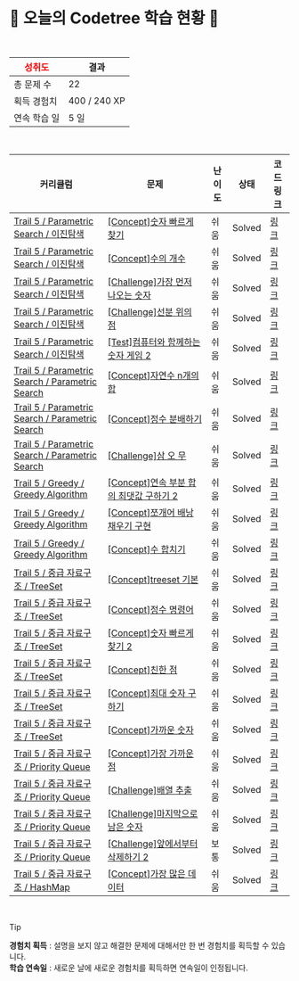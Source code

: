 # 🌲 오늘의 Codetree 학습 현황 🌲

<br />

| <span style="color:red;display:block;text-align:center;"> **성취도**</span> | 결과 |
|---|---|
| 총 문제 수 | 22 |
| 획득 경험치 | 400 / 240 XP |
| 연속 학습 일 | 5 일 |

<br />

|커리큘럼|문제|난이도|상태|코드 링크|
|---|---|---|---|---|
|[Trail 5 / Parametric Search / 이진탐색](https://www.codetree.ai/trail-info/intermediate-mid/)|[[Concept]숫자 빠르게 찾기](https://www.codetree.ai/trails/complete/curated-cards/intro-find-number-fast/)|쉬움|Solved|[링크](https://github.com/sara5885/CodingTest/blob/main/251029/%EC%88%AB%EC%9E%90%20%EB%B9%A0%EB%A5%B4%EA%B2%8C%20%EC%B0%BE%EA%B8%B0/find-number-fast.py)|
|[Trail 5 / Parametric Search / 이진탐색](https://www.codetree.ai/trail-info/intermediate-mid/)|[[Concept]수의 개수](https://www.codetree.ai/trails/complete/curated-cards/intro-number-of-integers/)|쉬움|Solved|[링크](https://github.com/sara5885/CodingTest/blob/main/251029/%EC%88%98%EC%9D%98%20%EA%B0%9C%EC%88%98/number-of-integers.py)|
|[Trail 5 / Parametric Search / 이진탐색](https://www.codetree.ai/trail-info/intermediate-mid/)|[[Challenge]가장 먼저 나오는 숫자](https://www.codetree.ai/trails/complete/curated-cards/challenge-first-appear-number/)|쉬움|Solved|[링크](https://github.com/sara5885/CodingTest/blob/main/251029/%EA%B0%80%EC%9E%A5%20%EB%A8%BC%EC%A0%80%20%EB%82%98%EC%98%A4%EB%8A%94%20%EC%88%AB%EC%9E%90/first-appear-number.py)|
|[Trail 5 / Parametric Search / 이진탐색](https://www.codetree.ai/trail-info/intermediate-mid/)|[[Challenge]선분 위의 점](https://www.codetree.ai/trails/complete/curated-cards/challenge-point-on-the-line-segment/)|쉬움|Solved|[링크](https://github.com/sara5885/CodingTest/blob/main/251029/%EC%84%A0%EB%B6%84%20%EC%9C%84%EC%9D%98%20%EC%A0%90/point-on-the-line-segment.py)|
|[Trail 5 / Parametric Search / 이진탐색](https://www.codetree.ai/trail-info/intermediate-mid/)|[[Test]컴퓨터와 함께하는 숫자 게임 2](https://www.codetree.ai/trails/complete/curated-cards/test-play-number-game-with-computer-2/)|쉬움|Solved|[링크](https://github.com/sara5885/CodingTest/blob/main/251029/%EC%BB%B4%ED%93%A8%ED%84%B0%EC%99%80%20%ED%95%A8%EA%BB%98%ED%95%98%EB%8A%94%20%EC%88%AB%EC%9E%90%20%EA%B2%8C%EC%9E%84%202/play-number-game-with-computer-2.py)|
|[Trail 5 / Parametric Search / Parametric Search](https://www.codetree.ai/trail-info/intermediate-mid/)|[[Concept]자연수 n개의 합](https://www.codetree.ai/trails/complete/curated-cards/intro-sum-of-n-natural-numbers/)|쉬움|Solved|[링크](https://github.com/sara5885/CodingTest/blob/main/251029/%EC%9E%90%EC%97%B0%EC%88%98%20n%EA%B0%9C%EC%9D%98%20%ED%95%A9/sum-of-n-natural-numbers.py)|
|[Trail 5 / Parametric Search / Parametric Search](https://www.codetree.ai/trail-info/intermediate-mid/)|[[Concept]정수 분배하기](https://www.codetree.ai/trails/complete/curated-cards/intro-distributing-integers/)|쉬움|Solved|[링크](https://github.com/sara5885/CodingTest/blob/main/251029/%EC%A0%95%EC%88%98%20%EB%B6%84%EB%B0%B0%ED%95%98%EA%B8%B0/distributing-integers.py)|
|[Trail 5 / Parametric Search / Parametric Search](https://www.codetree.ai/trail-info/intermediate-mid/)|[[Challenge]삼 오 무](https://www.codetree.ai/trails/complete/curated-cards/challenge-three-five-moo/)|쉬움|Solved|[링크](https://github.com/sara5885/CodingTest/blob/main/251029/%EC%82%BC%20%EC%98%A4%20%EB%AC%B4/three-five-moo.py)|
|[Trail 5 / Greedy / Greedy Algorithm](https://www.codetree.ai/trail-info/intermediate-mid/)|[[Concept]연속 부분 합의 최댓값 구하기 2](https://www.codetree.ai/trails/complete/curated-cards/intro-max-of-partial-sum-2/)|쉬움|Solved|[링크](https://github.com/sara5885/CodingTest/blob/main/251029/%EC%97%B0%EC%86%8D%20%EB%B6%80%EB%B6%84%20%ED%95%A9%EC%9D%98%20%EC%B5%9C%EB%8C%93%EA%B0%92%20%EA%B5%AC%ED%95%98%EA%B8%B0%202/max-of-partial-sum-2.py)|
|[Trail 5 / Greedy / Greedy Algorithm](https://www.codetree.ai/trail-info/intermediate-mid/)|[[Concept]쪼개어 배낭 채우기 구현](https://www.codetree.ai/trails/complete/curated-cards/intro-implement-fractional-knapsack/)|쉬움|Solved|[링크](https://github.com/sara5885/CodingTest/blob/main/251029/%EC%AA%BC%EA%B0%9C%EC%96%B4%20%EB%B0%B0%EB%82%AD%20%EC%B1%84%EC%9A%B0%EA%B8%B0%20%EA%B5%AC%ED%98%84/implement-fractional-knapsack.py)|
|[Trail 5 / Greedy / Greedy Algorithm](https://www.codetree.ai/trail-info/intermediate-mid/)|[[Concept]수 합치기](https://www.codetree.ai/trails/complete/curated-cards/intro-merge-numbers/)|쉬움|Solved|[링크](https://github.com/sara5885/CodingTest/blob/main/251029/%EC%88%98%20%ED%95%A9%EC%B9%98%EA%B8%B0/merge-numbers.py)|
|[Trail 5 / 중급 자료구조 / TreeSet](https://www.codetree.ai/trail-info/intermediate-mid/)|[[Concept]treeset 기본](https://www.codetree.ai/trails/complete/curated-cards/intro-treeset-basic/)|쉬움|Solved|[링크](https://github.com/sara5885/CodingTest/blob/main/251029/treeset%20%EA%B8%B0%EB%B3%B8/treeset-basic.py)|
|[Trail 5 / 중급 자료구조 / TreeSet](https://www.codetree.ai/trail-info/intermediate-mid/)|[[Concept]정수 명령어](https://www.codetree.ai/trails/complete/curated-cards/intro-Integer-command/)|쉬움|Solved|[링크](https://github.com/sara5885/CodingTest/blob/main/251029/%EC%A0%95%EC%88%98%20%EB%AA%85%EB%A0%B9%EC%96%B4/Integer-command.py)|
|[Trail 5 / 중급 자료구조 / TreeSet](https://www.codetree.ai/trail-info/intermediate-mid/)|[[Concept]숫자 빠르게 찾기 2](https://www.codetree.ai/trails/complete/curated-cards/intro-find-number-fast-2/)|쉬움|Solved|[링크](https://github.com/sara5885/CodingTest/blob/main/251029/%EC%88%AB%EC%9E%90%20%EB%B9%A0%EB%A5%B4%EA%B2%8C%20%EC%B0%BE%EA%B8%B0%202/find-number-fast-2.py)|
|[Trail 5 / 중급 자료구조 / TreeSet](https://www.codetree.ai/trail-info/intermediate-mid/)|[[Concept]친한 점](https://www.codetree.ai/trails/complete/curated-cards/intro-frendly-point/)|쉬움|Solved|[링크](https://github.com/sara5885/CodingTest/blob/main/251029/%EC%B9%9C%ED%95%9C%20%EC%A0%90/frendly-point.py)|
|[Trail 5 / 중급 자료구조 / TreeSet](https://www.codetree.ai/trail-info/intermediate-mid/)|[[Concept]최대 숫자 구하기](https://www.codetree.ai/trails/complete/curated-cards/intro-find-maximum-number/)|쉬움|Solved|[링크](https://github.com/sara5885/CodingTest/blob/main/251029/%EC%B5%9C%EB%8C%80%20%EC%88%AB%EC%9E%90%20%EA%B5%AC%ED%95%98%EA%B8%B0/find-maximum-number.py)|
|[Trail 5 / 중급 자료구조 / TreeSet](https://www.codetree.ai/trail-info/intermediate-mid/)|[[Concept]가까운 숫자](https://www.codetree.ai/trails/complete/curated-cards/intro-nearest-number/)|쉬움|Solved|[링크](https://github.com/sara5885/CodingTest/blob/main/251029/%EA%B0%80%EA%B9%8C%EC%9A%B4%20%EC%88%AB%EC%9E%90/nearest-number.py)|
|[Trail 5 / 중급 자료구조 / Priority Queue](https://www.codetree.ai/trail-info/intermediate-mid/)|[[Concept]가장 가까운 점](https://www.codetree.ai/trails/complete/curated-cards/intro-nearest-point/)|쉬움|Solved|[링크](https://github.com/sara5885/CodingTest/blob/main/251029/%EA%B0%80%EC%9E%A5%20%EA%B0%80%EA%B9%8C%EC%9A%B4%20%EC%A0%90/nearest-point.py)|
|[Trail 5 / 중급 자료구조 / Priority Queue](https://www.codetree.ai/trail-info/intermediate-mid/)|[[Challenge]배열 추출](https://www.codetree.ai/trails/complete/curated-cards/challenge-array-extraction/)|쉬움|Solved|[링크](https://github.com/sara5885/CodingTest/blob/main/251029/%EB%B0%B0%EC%97%B4%20%EC%B6%94%EC%B6%9C/array-extraction.py)|
|[Trail 5 / 중급 자료구조 / Priority Queue](https://www.codetree.ai/trail-info/intermediate-mid/)|[[Challenge]마지막으로 남은 숫자](https://www.codetree.ai/trails/complete/curated-cards/challenge-last-remaining-number/)|쉬움|Solved|[링크](https://github.com/sara5885/CodingTest/blob/main/251029/%EB%A7%88%EC%A7%80%EB%A7%89%EC%9C%BC%EB%A1%9C%20%EB%82%A8%EC%9D%80%20%EC%88%AB%EC%9E%90/last-remaining-number.py)|
|[Trail 5 / 중급 자료구조 / Priority Queue](https://www.codetree.ai/trail-info/intermediate-mid/)|[[Challenge]앞에서부터 삭제하기 2](https://www.codetree.ai/trails/complete/curated-cards/challenge-delete-it-from-the-beginning-2/)|보통|Solved|[링크](https://github.com/sara5885/CodingTest/blob/main/251029/%EC%95%9E%EC%97%90%EC%84%9C%EB%B6%80%ED%84%B0%20%EC%82%AD%EC%A0%9C%ED%95%98%EA%B8%B0%202/delete-it-from-the-beginning-2.py)|
|[Trail 5 / 중급 자료구조 / HashMap](https://www.codetree.ai/trail-info/intermediate-mid/)|[[Concept]가장 많은 데이터](https://www.codetree.ai/trails/complete/curated-cards/intro-most-frequent-data/)|쉬움|Solved|[링크](https://github.com/sara5885/CodingTest/blob/main/251029/%EA%B0%80%EC%9E%A5%20%EB%A7%8E%EC%9D%80%20%EB%8D%B0%EC%9D%B4%ED%84%B0/most-frequent-data.py)|


<br />

> [!TIP]
> **경험치 획득** : 설명을 보지 않고 해결한 문제에 대해서만 한 번 경험치를 획득할 수 있습니다.  
> **학습 연속일** : 새로운 날에 새로운 경험치를 획득하면 연속일이 인정됩니다.

